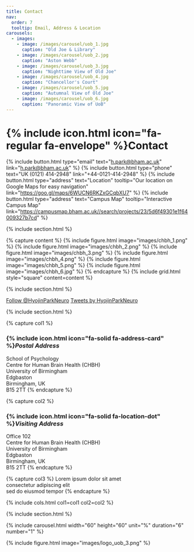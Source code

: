 ```yaml
---
title: Contact
nav:
  order: 7
  tooltip: Email, Address & Location
carousels:
  - images: 
    - image: /images/carousel/uob_1.jpg
      caption: "Old Joe & Library"
    - image: /images/carousel/uob_2.jpg
      caption: "Aston Webb"
    - image: /images/carousel/uob_3.jpg
      caption: "Nighttime View of Old Joe"
    - image: /images/carousel/uob_4.jpg
      caption: "Chancellor's Court"
    - image: /images/carousel/uob_5.jpg
      caption: "Autumnal View of Old Joe"
    - image: /images/carousel/uob_6.jpg
      caption: "Panoramic View of UoB"
---
```


# {% include icon.html icon="fa-regular fa-envelope" %}Contact

{%
  include button.html
  type="email"
  text="h.park@bham.ac.uk"
  link="h.park@bham.ac.uk"
%}
{%
  include button.html
  type="phone"
  text="UK (0121) 414-2948"
  link="+44-0121-414-2948"
%}
{%
  include button.html
  type="address"
  text="Location"
  tooltip="Our location on Google Maps for easy navigation"
  link="https://goo.gl/maps/6WUCN6RKZxGCqbXU7"
%}
{%
  include button.html
  type="address"
  text="Campus Map"
  tooltip="Interactive Campus Map"
  link="https://campusmap.bham.ac.uk//search/projects/23/5d6f49301e1f64009327b7cd"
%}

{% include section.html %}

{% capture content %}
{% include figure.html image="images/chbh_1.png" %}
{% include figure.html image="images/chbh_2.png" %}
{% include figure.html image="images/chbh_3.png" %}
{% include figure.html image="images/chbh_4.png" %}
{% include figure.html image="images/chbh_5.png" %}
{% include figure.html image="images/chbh_6.jpg" %}
{% endcapture %}
{% include grid.html style="square" content=content %}

{% include section.html %}

<a href="https://twitter.com/HyojinParkNeuro?ref_src=twsrc%5Etfw" class="twitter-follow-button" data-show-count="false">Follow @HyojinParkNeuro</a><script async src="https://platform.twitter.com/widgets.js" charset="utf-8"></script>
<a class="twitter-timeline" data-width="100%" data-height="1000%" href="https://twitter.com/HyojinParkNeuro?ref_src=twsrc%5Etfw">Tweets by HyojinParkNeuro</a> <script async src="https://platform.twitter.com/widgets.js" charset="utf-8"></script>

{% include section.html %}

{% capture col1 %}
### {% include icon.html icon="fa-solid fa-address-card" %}***Postal Address***
School of Psychology <br>
Centre for Human Brain Health (CHBH) <br>
University of Birmingham <br>
Edgbaston <br>
Birmingham, UK <br>
B15 2TT
{% endcapture %}

{% capture col2 %}
### {% include icon.html icon="fa-solid fa-location-dot" %}***Visiting Address***
Office 102 <br>
Centre for Human Brain Health (CHBH) <br>
University of Birmingham <br>
Edgbaston <br>
Birmingham, UK <br>
B15 2TT
{% endcapture %}

{% capture col3 %}
Lorem ipsum dolor sit amet  
consectetur adipiscing elit  
sed do eiusmod tempor
{% endcapture %}

{% include cols.html col1=col1 col2=col2 %}

{% include section.html %}

{%
  include carousel.html
  width="60"
  height="60"
  unit="%"
  duration="6"
  number="1"
%}


{%
  include figure.html
  image="images/logo_uob_3.png"
%}

